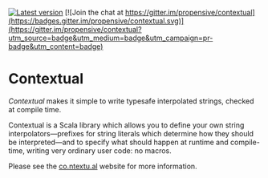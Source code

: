 [![Latest version](https://index.scala-lang.org/propensive/contextual/0.14/latest.svg)](https://index.scala-lang.org/propensive/contextual/0.14)
[![Join the chat at https://gitter.im/propensive/contextual](https://badges.gitter.im/propensive/contextual.svg)](https://gitter.im/propensive/contextual?utm_source=badge&utm_medium=badge&utm_campaign=pr-badge&utm_content=badge)

# Contextual

*Contextual* makes it simple to write typesafe interpolated strings, checked at
compile time.

Contextual is a Scala library which allows you to define your own string
interpolators—prefixes for string literals which determine how they should be
interpreted—and to specify what should happen at runtime and compile-time,
writing very ordinary user code: no macros. 

Please see the [co.ntextu.al](http://co.ntextu.al/) website for more information.




